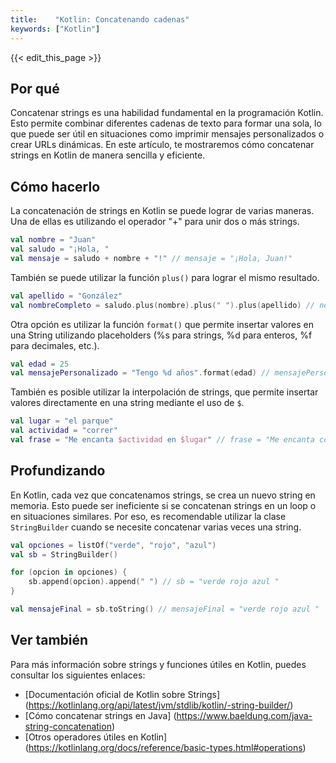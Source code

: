 ```yaml
---
title:    "Kotlin: Concatenando cadenas"
keywords: ["Kotlin"]
---
```


{{< edit_this_page >}}

## Por qué

Concatenar strings es una habilidad fundamental en la programación Kotlin. Esto permite combinar diferentes cadenas de texto para formar una sola, lo que puede ser útil en situaciones como imprimir mensajes personalizados o crear URLs dinámicas. En este artículo, te mostraremos cómo concatenar strings en Kotlin de manera sencilla y eficiente.

## Cómo hacerlo

La concatenación de strings en Kotlin se puede lograr de varias maneras. Una de ellas es utilizando el operador "+" para unir dos o más strings.

```Kotlin
val nombre = "Juan"
val saludo = "¡Hola, "
val mensaje = saludo + nombre + "!" // mensaje = "¡Hola, Juan!"
```

También se puede utilizar la función `plus()` para lograr el mismo resultado.

```Kotlin
val apellido = "González"
val nombreCompleto = saludo.plus(nombre).plus(" ").plus(apellido) // nombreCompleto = "¡Hola, Juan González!"

```

Otra opción es utilizar la función `format()` que permite insertar valores en una String utilizando placeholders (%s para strings, %d para enteros, %f para decimales, etc.).

```Kotlin
val edad = 25
val mensajePersonalizado = "Tengo %d años".format(edad) // mensajePersonalizado = "Tengo 25 años"
```

También es posible utilizar la interpolación de strings, que permite insertar valores directamente en una string mediante el uso de `$`.

```Kotlin
val lugar = "el parque"
val actividad = "correr"
val frase = "Me encanta $actividad en $lugar" // frase = "Me encanta correr en el parque"
```

## Profundizando

En Kotlin, cada vez que concatenamos strings, se crea un nuevo string en memoria. Esto puede ser ineficiente si se concatenan strings en un loop o en situaciones similares. Por eso, es recomendable utilizar la clase `StringBuilder` cuando se necesite concatenar varias veces una string.

```Kotlin
val opciones = listOf("verde", "rojo", "azul")
val sb = StringBuilder()

for (opcion in opciones) {
    sb.append(opcion).append(" ") // sb = "verde rojo azul "
}

val mensajeFinal = sb.toString() // mensajeFinal = "verde rojo azul "

```

## Ver también

Para más información sobre strings y funciones útiles en Kotlin, puedes consultar los siguientes enlaces:

- [Documentación oficial de Kotlin sobre Strings] (https://kotlinlang.org/api/latest/jvm/stdlib/kotlin/-string-builder/)
- [Cómo concatenar strings en Java] (https://www.baeldung.com/java-string-concatenation)
- [Otros operadores útiles en Kotlin] (https://kotlinlang.org/docs/reference/basic-types.html#operations)